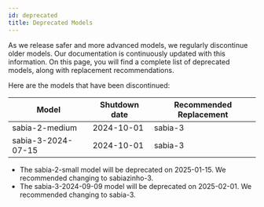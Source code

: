```yaml
---
id: deprecated
title: Deprecated Models
---
```


As we release safer and more advanced models, we regularly discontinue older models. Our documentation is continuously updated with this information. On this page, you will find a complete list of deprecated models, along with replacement recommendations.

Here are the models that have been discontinued:



| Model | Shutdown date | Recommended Replacement |
|-------|--------|-------|
| sabia-2-medium | 2024-10-01 | sabia-3 |
| sabia-3-2024-07-15 | 2024-10-01 |sabia-3 |


* The sabia-2-small model will be deprecated on 2025-01-15. We recommended changing to sabiazinho-3.
* The sabia-3-2024-09-09  model will be deprecated on 2025-02-01. We recommended changing to sabia-3.